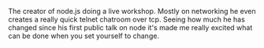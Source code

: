 The creator of node.js doing a live workshop. Mostly on networking he even creates a really quick telnet chatroom over tcp. Seeing how much he has changed since his first public talk on node it's made me really excited what can be done when you set yourself to change.

